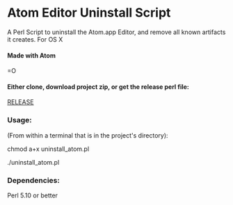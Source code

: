 # Atom Editor Uninstall Script

A Perl Script to uninstall the Atom.app Editor, and remove all known artifacts it creates. 
For OS X

#### Made with Atom
=O

#### Either clone, download project zip, or get the release perl file:
[RELEASE](https://github.com/nsardo/uninstall_atom/releases)

### Usage:
(From within a terminal that is in the project's directory):

chmod a+x uninstall_atom.pl

./uninstall_atom.pl <your user name>

### Dependencies:
Perl 5.10 or better
